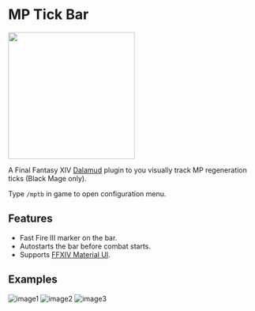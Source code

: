 # MP Tick Bar
<img src="https://user-images.githubusercontent.com/27457164/134722917-dd5967f9-2352-42d2-aeaf-ebf7dee49771.png" width="256" height="256" >

A Final Fantasy XIV [Dalamud](https://github.com/goatcorp/Dalamud) plugin to you visually track MP regeneration ticks (Black Mage only).

Type `/mptb` in game to open configuration menu.

## Features
- Fast Fire III marker on the bar.
- Autostarts the bar before combat starts.
- Supports [FFXIV Material UI](https://github.com/skotlex/ffxiv-material-ui).

## Examples
![image1](https://user-images.githubusercontent.com/27457164/135876608-9dde8520-50f4-436c-8cfc-e6a6eed0fd8f.png)
![image2](https://user-images.githubusercontent.com/27457164/134734402-1e65d0f5-b936-4f59-b389-ba494fea00c5.png)
![image3](https://user-images.githubusercontent.com/27457164/134734403-d8b070e8-2a20-44c0-bdb2-054640403988.png)
